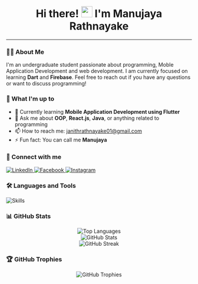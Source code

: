 
<h1 align="center">Hi there! <img src="https://raw.githubusercontent.com/MartinHeinz/MartinHeinz/master/wave.gif" width="30px" height="30px"> I'm Manujaya Rathnayake</h1>

---

### 👨‍💻 About Me
I'm an undergraduate student passionate about programming, Moble Application Development and web development. I am currently focused on learning **Dart** and **Firebase**. Feel free to reach out if you have any questions or want to discuss programming!

### 🚀 What I'm up to
- 🌱 Currently learning **Mobile Application Development using Flutter**
- 💬 Ask me about **OOP**, **React.js**, **Java**, or anything related to programming
- 📫 How to reach me: janithrathnayake01@gmail.com
- ⚡ Fun fact: You can call me **Manujaya**

### 🤝 Connect with me
<p align="left">
  <a href="https://www.linkedin.com/in/manujaya-rathnayake-9549a727a/" target="_blank">
    <img src="https://img.shields.io/badge/LinkedIn-0077B5?style=for-the-badge&logo=linkedin&logoColor=white" alt="LinkedIn"/>
  </a>
  <a href="https://fb.com/lakshitha.wijerathne" target="_blank">
    <img src="https://img.shields.io/badge/Facebook-1877F2?style=for-the-badge&logo=facebook&logoColor=white" alt="Facebook"/>
  </a>
  <a href="https://instagram.com/_lakshithaa" target="_blank">
    <img src="https://img.shields.io/badge/Instagram-E4405F?style=for-the-badge&logo=instagram&logoColor=white" alt="Instagram"/>
  </a>
</p>

### 🛠️ Languages and Tools
<p align="left">
  <img src="https://skillicons.dev/icons?i=c,java,html,css,js,php,mysql,react" alt="Skills" />
</p>

### 📊 GitHub Stats
<div align="center">
  <img src="https://github-readme-stats.vercel.app/api/top-langs?username=jmbrathnayke&show_icons=true&locale=en&layout=compact&theme=tokyonight" alt="Top Languages" />
</div>
<div align="center">
  <img src="https://github-readme-stats.vercel.app/api?username=jmbrathnayke&show_icons=true&locale=en&theme=tokyonight" alt="GitHub Stats" />
</div>
<div align="center">
  <img src="https://github-readme-streak-stats.herokuapp.com/?user=jmbrathnayke&theme=tokyonight" alt="GitHub Streak" />
</div>

### 🏆 GitHub Trophies
<p align="center">
  <img src="https://github-profile-trophy.vercel.app/?username=jmbrathnayake&theme=tokyonight&no-frame=false&no-bg=false&margin-w=4" alt="GitHub Trophies"/>
</p>

